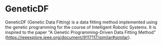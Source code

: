 # GeneticDF

GeneticDF (Genetic Data Fitting) is a data fitting method implemented using the genetic programming for the course of Intelligent Robotic Systems. It is inspired to the paper "A Genetic Programming-Driven Data Fitting Method" (https://ieeexplore.ieee.org/document/9117117/similar#similar).
